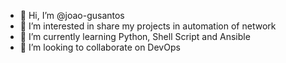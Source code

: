 - 👋 Hi, I’m @joao-gusantos
- 👀 I’m interested in share my projects in automation of network
- 🌱 I’m currently learning Python, Shell Script and Ansible
- 💞️ I’m looking to collaborate on DevOps

<!---
joao-gusantos/joao-gusantos is a ✨ special ✨ repository because its `README.md` (this file) appears on your GitHub profile.
You can click the Preview link to take a look at your changes.
--->
